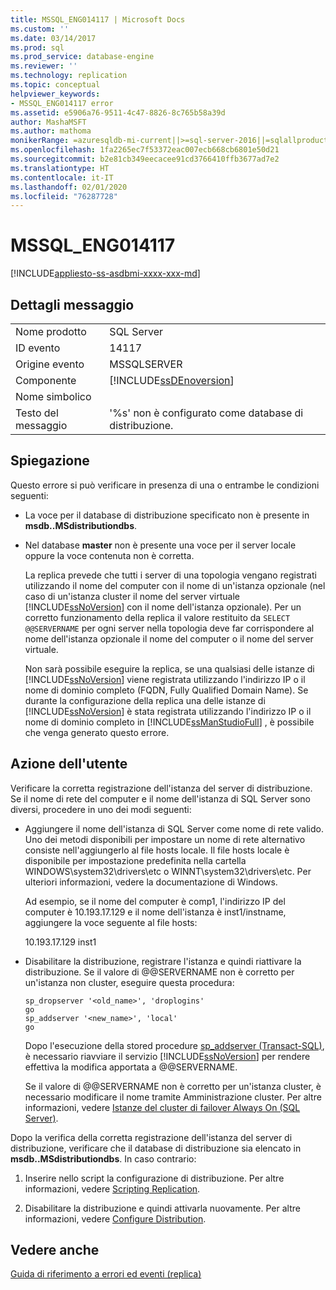 ```yaml
---
title: MSSQL_ENG014117 | Microsoft Docs
ms.custom: ''
ms.date: 03/14/2017
ms.prod: sql
ms.prod_service: database-engine
ms.reviewer: ''
ms.technology: replication
ms.topic: conceptual
helpviewer_keywords:
- MSSQL_ENG014117 error
ms.assetid: e5906a76-9511-4c47-8826-8c765b58a39d
author: MashaMSFT
ms.author: mathoma
monikerRange: =azuresqldb-mi-current||>=sql-server-2016||=sqlallproducts-allversions
ms.openlocfilehash: 1fa2265ec7f53372eac007ecb668cb6801e50d21
ms.sourcegitcommit: b2e81cb349eecacee91cd3766410ffb3677ad7e2
ms.translationtype: HT
ms.contentlocale: it-IT
ms.lasthandoff: 02/01/2020
ms.locfileid: "76287728"
---
```

# <a name="mssql_eng014117"></a>MSSQL_ENG014117
[!INCLUDE[appliesto-ss-asdbmi-xxxx-xxx-md](../../includes/appliesto-ss-asdbmi-xxxx-xxx-md.md)]
    
## <a name="message-details"></a>Dettagli messaggio  
  
|||  
|-|-|  
|Nome prodotto|SQL Server|  
|ID evento|14117|  
|Origine evento|MSSQLSERVER|  
|Componente|[!INCLUDE[ssDEnoversion](../../includes/ssdenoversion-md.md)]|  
|Nome simbolico||  
|Testo del messaggio|'%s' non è configurato come database di distribuzione.|  
  
## <a name="explanation"></a>Spiegazione  
 Questo errore si può verificare in presenza di una o entrambe le condizioni seguenti:  
  
-   La voce per il database di distribuzione specificato non è presente in **msdb..MSdistributiondbs**.  
  
-   Nel database **master** non è presente una voce per il server locale oppure la voce contenuta non è corretta.  
  
     La replica prevede che tutti i server di una topologia vengano registrati utilizzando il nome del computer con il nome di un'istanza opzionale (nel caso di un'istanza cluster il nome del server virtuale [!INCLUDE[ssNoVersion](../../includes/ssnoversion-md.md)] con il nome dell'istanza opzionale). Per un corretto funzionamento della replica il valore restituito da `SELECT @@SERVERNAME` per ogni server nella topologia deve far corrispondere al nome dell'istanza opzionale il nome del computer o il nome del server virtuale.  
  
     Non sarà possibile eseguire la replica, se una qualsiasi delle istanze di [!INCLUDE[ssNoVersion](../../includes/ssnoversion-md.md)] viene registrata utilizzando l'indirizzo IP o il nome di dominio completo (FQDN, Fully Qualified Domain Name). Se durante la configurazione della replica una delle istanze di [!INCLUDE[ssNoVersion](../../includes/ssnoversion-md.md)] è stata registrata utilizzando l'indirizzo IP o il nome di dominio completo in [!INCLUDE[ssManStudioFull](../../includes/ssmanstudiofull-md.md)] , è possibile che venga generato questo errore.  
  
## <a name="user-action"></a>Azione dell'utente  
 Verificare la corretta registrazione dell'istanza del server di distribuzione. Se il nome di rete del computer e il nome dell'istanza di SQL Server sono diversi, procedere in uno dei modi seguenti:  
  
-   Aggiungere il nome dell'istanza di SQL Server come nome di rete valido. Uno dei metodi disponibili per impostare un nome di rete alternativo consiste nell'aggiungerlo al file hosts locale. Il file hosts locale è disponibile per impostazione predefinita nella cartella WINDOWS\system32\drivers\etc o WINNT\system32\drivers\etc. Per ulteriori informazioni, vedere la documentazione di Windows.  
  
     Ad esempio, se il nome del computer è comp1, l'indirizzo IP del computer è 10.193.17.129 e il nome dell'istanza è inst1/instname, aggiungere la voce seguente al file hosts:  
  
     10.193.17.129 inst1  
  
-   Disabilitare la distribuzione, registrare l'istanza e quindi riattivare la distribuzione. Se il valore di @@SERVERNAME non è corretto per un'istanza non cluster, eseguire questa procedura:  
  
    ```  
    sp_dropserver '<old_name>', 'droplogins'  
    go  
    sp_addserver '<new_name>', 'local'  
    go  
    ```  
  
     Dopo l'esecuzione della stored procedure [sp_addserver &#40;Transact-SQL&#41;](../../relational-databases/system-stored-procedures/sp-addserver-transact-sql.md), è necessario riavviare il servizio [!INCLUDE[ssNoVersion](../../includes/ssnoversion-md.md)] per rendere effettiva la modifica apportata a @@SERVERNAME.  
  
     Se il valore di @@SERVERNAME non è corretto per un'istanza cluster, è necessario modificare il nome tramite Amministrazione cluster. Per altre informazioni, vedere [Istanze del cluster di failover Always On (SQL Server)](../../sql-server/failover-clusters/windows/always-on-failover-cluster-instances-sql-server.md).  
  
 Dopo la verifica della corretta registrazione dell'istanza del server di distribuzione, verificare che il database di distribuzione sia elencato in **msdb..MSdistributiondbs**. In caso contrario:  
  
1.  Inserire nello script la configurazione di distribuzione. Per altre informazioni, vedere [Scripting Replication](../../relational-databases/replication/scripting-replication.md).  
  
2.  Disabilitare la distribuzione e quindi attivarla nuovamente. Per altre informazioni, vedere [Configure Distribution](../../relational-databases/replication/configure-distribution.md).  
  
## <a name="see-also"></a>Vedere anche  
 [Guida di riferimento a errori ed eventi &#40;replica&#41;](../../relational-databases/replication/errors-and-events-reference-replication.md)  
  
  
